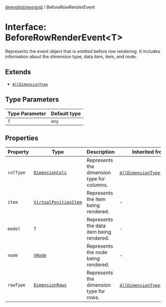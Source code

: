 [@revolist/revogrid](README.md) / BeforeRowRenderEvent

# Interface: BeforeRowRenderEvent\<T\>

Represents the event object that is emitted before row rendering.
It includes information about the dimension type, data item, item, and node.

## Extends

- [`AllDimensionType`](Interface.AllDimensionType.md)

## Type Parameters

| Type Parameter | Default type |
| ------ | ------ |
| `T` | `any` |

## Properties

| Property | Type | Description | Inherited from | Defined in |
| ------ | ------ | ------ | ------ | ------ |
| `colType` | [`DimensionCols`](TypeAlias.DimensionCols.md) | Represents the dimension type for columns. | [`AllDimensionType`](Interface.AllDimensionType.md).`colType` | [src/types/interfaces.ts:731](https://github.com/revolist/revogrid/blob/c4e80f786890231c76aca88d327b090657d3fbb9/src/types/interfaces.ts#L731) |
| `item` | [`VirtualPositionItem`](Interface.VirtualPositionItem.md) | Represents the item being rendered. | - | [src/types/interfaces.ts:700](https://github.com/revolist/revogrid/blob/c4e80f786890231c76aca88d327b090657d3fbb9/src/types/interfaces.ts#L700) |
| `model` | `T` | Represents the data item being rendered. | - | [src/types/interfaces.ts:695](https://github.com/revolist/revogrid/blob/c4e80f786890231c76aca88d327b090657d3fbb9/src/types/interfaces.ts#L695) |
| `node` | [`VNode`](Interface.VNode.md) | Represents the node being rendered. | - | [src/types/interfaces.ts:705](https://github.com/revolist/revogrid/blob/c4e80f786890231c76aca88d327b090657d3fbb9/src/types/interfaces.ts#L705) |
| `rowType` | [`DimensionRows`](TypeAlias.DimensionRows.md) | Represents the dimension type for rows. | [`AllDimensionType`](Interface.AllDimensionType.md).`rowType` | [src/types/interfaces.ts:726](https://github.com/revolist/revogrid/blob/c4e80f786890231c76aca88d327b090657d3fbb9/src/types/interfaces.ts#L726) |
